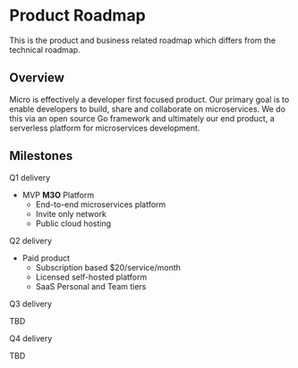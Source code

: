 # Product Roadmap

This is the product and business related roadmap which differs from the technical roadmap.

## Overview

Micro is effectively a developer first focused product. Our primary goal is to enable developers 
to build, share and collaborate on microservices. We do this via an open source Go framework 
and ultimately our end product, a serverless platform for microservices development.

## Milestones

Q1 delivery

- MVP **M3O** Platform
  * End-to-end microservices platform
  * Invite only network
  * Public cloud hosting

Q2 delivery

- Paid product
  * Subscription based $20/service/month
  * Licensed self-hosted platform
  * SaaS Personal and Team tiers

Q3 delivery

TBD

Q4 delivery

TBD
